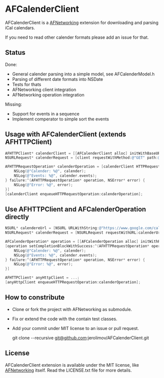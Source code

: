 # AFCalenderClient

AFCalenderClient is a [AFNetworking](https://github.com/AFNetworking/AFNetworking)
extension for downloading and parsing iCal calendars.

If you need to read other calender formats please add an issue for that.

## Status

Done:

* General calender parsing into a simple model, see AFCalenderModel.h
* Parsing of different date formats into NSDate
* Tests for thats
* AFNetworking client integration
* AFNetworking operation integration

Missing:

* Support for events in a sequence
* Implement comperator to simple sort the events

## Usage with AFCalenderClient (extends AFHTTPClient)

``` objective-c
AFHTTPClient* calenderClient = [[AFCalenderClient alloc] initWithBaseURL:[NSURL URLWithString:@"https://www.google.com/calendar"]];
NSURLRequest* calenderRequest = [client requestWithMethod:@"GET" path:@"ical/german__de%40holiday.calendar.google.com/public/basic.ics" parameters:nil];

AFHTTPRequestOperation* calenderOperation = [calenderClient HTTPRequestOperationWithRequest:calenderRequest success:^(AFHTTPRequestOperation* operation, AFCalender* calender) {
	NSLog(@"Calender: %@", calender);
	NSLog(@"Events: %@", calender.events);
} failure:^(AFHTTPRequestOperation* operation, NSError* error) {
	NSLog(@"Error: %@", error);
}]
[calenderClient enqueueHTTPRequestOperation:calenderOperation];
```

## Use AFHTTPClient and AFCalenderOperation directly

``` objective-c
NSURL* calendereUrl = [NSURL URLWithString:@"https://www.google.com/calendar/ical/german__de%40holiday.calendar.google.com/public/basic.ics"];
NSURLRequest* calenderRequest = [NSURLRequest requestWithURL:calenderUrl];

AFCalenderOperation* operation = [[AFCalenderOperation alloc] initWithRequest:calenderRequest];
[operation setCompletionBlockWithSuccess:^(AFHTTPRequestOperation* operation, AFCalender* calender) {
	NSLog(@"Calender: %@", calender);
	NSLog(@"Events: %@", calender.events);
} failure:^(AFHTTPRequestOperation* operation, NSError* error) {
	NSLog(@"Error: %@", error);
}]

AFHTTPClient* anyHttpClient = ...;
[anyHttpClient enqueueHTTPRequestOperation:calenderOperation];
```

## How to constribute

* Clone or fork the project with AFNetworking as submodule.
* Fix or extend the code with the contain test classes.
* Add your commit under MIT license to an issue or pull request.

    git clone --recursive git@github.com:jerolimov/AFCalenderClient.git

## License

AFCalenderClient extension is available under the MIT license,
like [AFNetworking](https://github.com/AFNetworking/AFNetworking) itself.
Read the LICENSE.txt file for more details.
